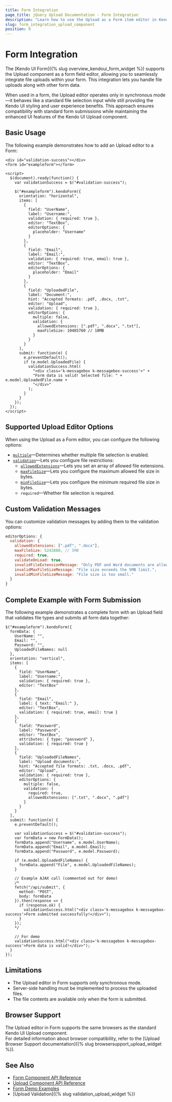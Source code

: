 ```yaml
---
title: Form Integration
page_title: jQuery Upload Documentation - Form Integration
description: "Learn how to use the Upload as a Form item editor in Kendo UI jQuery Upload component."
slug: form_integration_upload_component
position: 9
---
```


# Form Integration

The [Kendo UI Form]({% slug overview_kendoui_form_widget %}) supports the Upload component as a form field editor, allowing you to seamlessly integrate file uploads within your form. This integration lets you handle file uploads along with other form data.

When used in a form, the Upload editor operates only in synchronous mode&mdash;it behaves like a standard file selection input while still providing the Kendo UI styling and user experience benefits. This approach ensures compatibility with standard form submissions while maintaining the enhanced UI features of the Kendo UI Upload component.

## Basic Usage

The following example demonstrates how to add an Upload editor to a Form:

```dojo
<div id="validation-success"></div>
<form id="exampleform"></form>

<script>
  $(document).ready(function() {
    var validationSuccess = $("#validation-success");
    
    $("#exampleform").kendoForm({
      orientation: "horizontal",
      items: [
        {
          field: "UserName",
          label: "Username:",
          validation: { required: true },
          editor: "TextBox",
          editorOptions: {
            placeholder: "Username"
          }
        },
        {
          field: "Email",
          label: "Email:",
          validation: { required: true, email: true },
          editor: "TextBox",
          editorOptions: {
            placeholder: "Email"
          }
        },
        {
          field: "UploadedFile",
          label: "Document:",
          hint: "Accepted formats: .pdf, .docx, .txt",
          editor: "Upload",
          validation: { required: true },
          editorOptions: {
            multiple: false,
            validation: {
              allowedExtensions: [".pdf", ".docx", ".txt"],
              maxFileSize: 10485760 // 10MB
            }
          }
        }
      ],
      submit: function(e) {
        e.preventDefault();
        if (e.model.UploadedFile) {
          validationSuccess.html(
            "<div class='k-messagebox k-messagebox-success'>" +
            "Form data is valid! Selected file: " + e.model.UploadedFile.name +
            "</div>"
          );
        }
      }
    });
  });
</script>
```

## Supported Upload Editor Options

When using the Upload as a Form editor, you can configure the following options:

- [`multiple`](https://docs.telerik.com/kendo-ui/api/javascript/ui/upload/configuration/multiple)&mdash;Determines whether multiple file selection is enabled.
- [`validation`](https://docs.telerik.com/kendo-ui/api/javascript/ui/upload/configuration/validation)&mdash;Lets you configure file restrictions:
  - [`allowedExtensions`](https://docs.telerik.com/kendo-ui/api/javascript/ui/upload/configuration/validation#validation.allowedExtensions)&mdash;Lets you set an array of allowed file extensions.
  - [`maxFileSize`](https://docs.telerik.com/kendo-ui/api/javascript/ui/upload/configuration/validation#validationmaxfilesize)&mdash;Lets you configure the maximum allowed file size in bytes.
  - [`minFileSize`](https://docs.telerik.com/kendo-ui/api/javascript/ui/upload/configuration/validation#validationminfilesize)&mdash;Lets you configure the minimum required file size in bytes.
  - `required`&mdash;Whether file selection is required.

## Custom Validation Messages

You can customize validation messages by adding them to the validation options:

```javascript
editorOptions: {
  validation: {
    allowedExtensions: [".pdf", ".docx"],
    maxFileSize: 5242880, // 5MB
    required: true,
    validateOnLoad: true,
    invalidFileExtensionMessage: "Only PDF and Word documents are allowed.",
    invalidMaxFileSizeMessage: "File size exceeds the 5MB limit.",
    invalidMinFileSizeMessage: "File size is too small."
  }
}
```

## Complete Example with Form Submission

The following example demonstrates a complete form with an Upload field that validates file types and submits all form data together:

```dojo
$("#exampleform").kendoForm({
  formData: {
    UserName: "",
    Email: "",
    Password: "",
    UploadedFileNames: null
  },
  orientation: "vertical",
  items: [
    {
      field: "UserName",
      label: "Username:",
      validation: { required: true },
      editor: "TextBox"
    },
    {
      field: "Email",
      label: { text: "Email:" },
      editor: "TextBox",
      validation: { required: true, email: true }
    },
    {
      field: "Password",
      label: "Password",
      editor: "TextBox",
      attributes: { type: "password" },
      validation: { required: true }
    },
    {
      field: "UploadedFileNames",
      label: "Upload documents:",
      hint: "Accepted file formats: .txt, .docx, .pdf",
      editor: "Upload",
      validation: { required: true },
      editorOptions: {
        multiple: false,
        validation: {
          required: true,
          allowedExtensions: [".txt", ".docx", ".pdf"]
        }
      }
    }
  ],
  submit: function(e) {
    e.preventDefault();
    
    var validationSuccess = $("#validation-success");
    var formData = new FormData();
    formData.append("Username", e.model.UserName);
    formData.append("Email", e.model.Email);
    formData.append("Password", e.model.Password);
    
    if (e.model.UploadedFileNames) {
      formData.append("File", e.model.UploadedFileNames);
    }
    
    // Example AJAX call (commented out for demo)
    /*
    fetch("/api/submit", {
      method: "POST",
      body: formData
    }).then(response => {
      if (response.ok) {
        validationSuccess.html("<div class='k-messagebox k-messagebox-success'>Form submitted successfully!</div>");
      }
    });
    */
    
    // For demo
    validationSuccess.html("<div class='k-messagebox k-messagebox-success'>Form data is valid!</div>");
  }
});
```

## Limitations

- The Upload editor in Form supports only synchronous mode.
- Server-side handling must be implemented to process the uploaded files.
- The file contents are available only when the form is submitted.

## Browser Support

The Upload editor in Form supports the same browsers as the standard Kendo UI Upload component.  
For detailed information about browser compatibility, refer to the [Upload Browser Support documentation]({% slug browsersupport_upload_widget %}).

## See Also


- [Form Component API Reference](/api/javascript/ui/form)
- [Upload Component API Reference](/api/javascript/ui/upload)
- [Form Demo Examples](https://demos.telerik.com/kendo-ui/form/index)
- [Upload Validation]({% slug validation_upload_widget %})
